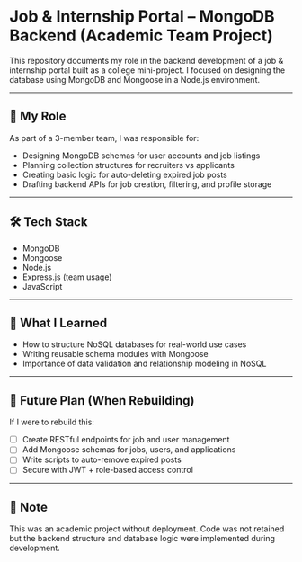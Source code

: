 # Job & Internship Portal – MongoDB Backend (Academic Team Project)

This repository documents my role in the backend development of a job & internship portal built as a college mini-project. I focused on designing the database using MongoDB and Mongoose in a Node.js environment.

---

## 🧩 My Role
As part of a 3-member team, I was responsible for:
- Designing MongoDB schemas for user accounts and job listings
- Planning collection structures for recruiters vs applicants
- Creating basic logic for auto-deleting expired job posts
- Drafting backend APIs for job creation, filtering, and profile storage

---

## 🛠️ Tech Stack
- MongoDB
- Mongoose
- Node.js
- Express.js (team usage)
- JavaScript

---

## 🧪 What I Learned
- How to structure NoSQL databases for real-world use cases
- Writing reusable schema modules with Mongoose
- Importance of data validation and relationship modeling in NoSQL

---

## 🚀 Future Plan (When Rebuilding)
If I were to rebuild this:
- [ ] Create RESTful endpoints for job and user management
- [ ] Add Mongoose schemas for jobs, users, and applications
- [ ] Write scripts to auto-remove expired posts
- [ ] Secure with JWT + role-based access control

---

## 📌 Note
This was an academic project without deployment. Code was not retained but the backend structure and database logic were implemented during development.

